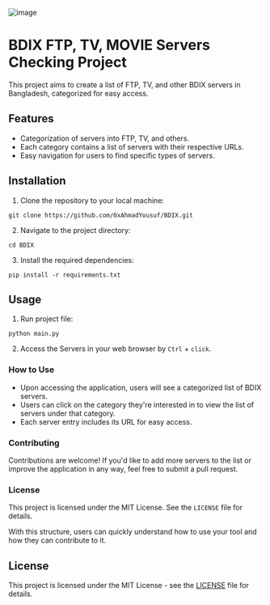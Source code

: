 ![image](https://github.com/0xAhmadYousuf/BDIX/assets/139548576/3db54d8f-7181-4702-b9ae-9120676eedf2)



# BDIX FTP, TV, MOVIE Servers Checking Project

This project aims to create a list of FTP, TV, and other BDIX servers in Bangladesh, categorized for easy access.

## Features

- Categorization of servers into FTP, TV, and others.
- Each category contains a list of servers with their respective URLs.
- Easy navigation for users to find specific types of servers.

## Installation

1. Clone the repository to your local machine:

```
git clone https://github.com/0xAhmadYousuf/BDIX.git
```

2. Navigate to the project directory:

```
cd BDIX
```

3. Install the required dependencies:

```
pip install -r requirements.txt
```



## Usage

1. Run project file:

```
python main.py
```

2. Access the Servers in your web browser by `Ctrl` + `click`.



### How to Use
- Upon accessing the application, users will see a categorized list of BDIX servers.
- Users can click on the category they're interested in to view the list of servers under that category.
- Each server entry includes its URL for easy access.

### Contributing
Contributions are welcome! If you'd like to add more servers to the list or improve the application in any way, feel free to submit a pull request.

### License
This project is licensed under the MIT License. See the `LICENSE` file for details.

With this structure, users can quickly understand how to use your tool and how they can contribute to it.

## License
This project is licensed under the MIT License - see the [LICENSE](LICENSE) file for details.

